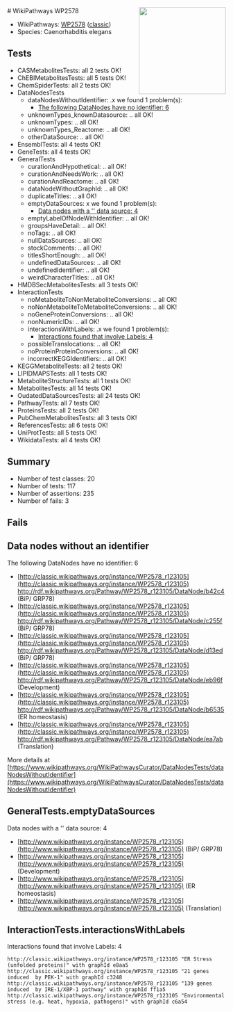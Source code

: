 <img style="float: right; width: 200px" src="https://upload.wikimedia.org/wikipedia/commons/thumb/8/83/Wplogo_with_text_500.png/640px-Wplogo_with_text_500.png" />
# WikiPathways WP2578

* WikiPathways: [WP2578](https://wikipathways.org/pathways/WP2578) ([classic](https://classic.wikipathways.org/instance/WP2578))
* Species: Caenorhabditis elegans
## Tests
* CASMetabolitesTests: all 2 tests OK!
* ChEBIMetabolitesTests: all 5 tests OK!
* ChemSpiderTests: all 2 tests OK!
* DataNodesTests
    * dataNodesWithoutIdentifier: .x we found 1 problem(s):
        * [The following DataNodes have no identifier: 6](#d2d32fa5)
    * unknownTypes_knownDatasource: .. all OK!
    * unknownTypes: .. all OK!
    * unknownTypes_Reactome: .. all OK!
    * otherDataSource: .. all OK!
* EnsemblTests: all 4 tests OK!
* GeneTests: all 4 tests OK!
* GeneralTests
    * curationAndHypothetical: .. all OK!
    * curationAndNeedsWork: .. all OK!
    * curationAndReactome: .. all OK!
    * dataNodeWithoutGraphId: .. all OK!
    * duplicateTitles: .. all OK!
    * emptyDataSources: x we found 1 problem(s):
        * [Data nodes with a '' data source: 4](#3d121fcf)
    * emptyLabelOfNodeWithIdentifier: .. all OK!
    * groupsHaveDetail: .. all OK!
    * noTags: .. all OK!
    * nullDataSources: .. all OK!
    * stockComments: .. all OK!
    * titlesShortEnough: .. all OK!
    * undefinedDataSources: .. all OK!
    * undefinedIdentifier: .. all OK!
    * weirdCharacterTitles: .. all OK!
* HMDBSecMetabolitesTests: all 3 tests OK!
* InteractionTests
    * noMetaboliteToNonMetaboliteConversions: .. all OK!
    * noNonMetaboliteToMetaboliteConversions: .. all OK!
    * noGeneProteinConversions: .. all OK!
    * nonNumericIDs: .. all OK!
    * interactionsWithLabels: .x we found 1 problem(s):
        * [Interactions found that involve Labels: 4](#630d267b)
    * possibleTranslocations: .. all OK!
    * noProteinProteinConversions: .. all OK!
    * incorrectKEGGIdentifiers: .. all OK!
* KEGGMetaboliteTests: all 2 tests OK!
* LIPIDMAPSTests: all 1 tests OK!
* MetaboliteStructureTests: all 1 tests OK!
* MetabolitesTests: all 14 tests OK!
* OudatedDataSourcesTests: all 24 tests OK!
* PathwayTests: all 7 tests OK!
* ProteinsTests: all 2 tests OK!
* PubChemMetabolitesTests: all 3 tests OK!
* ReferencesTests: all 6 tests OK!
* UniProtTests: all 5 tests OK!
* WikidataTests: all 4 tests OK!


## Summary

* Number of test classes: 20
* Number of tests: 117
* Number of assertions: 235
* Number of fails: 3

## Fails

<a name="d2d32fa5" />

## Data nodes without an identifier

The following DataNodes have no identifier: 6

* [http://classic.wikipathways.org/instance/WP2578_r123105](http://classic.wikipathways.org/instance/WP2578_r123105) http://rdf.wikipathways.org/Pathway/WP2578_r123105/DataNode/b42c4 (BiP/ GRP78)
* [http://classic.wikipathways.org/instance/WP2578_r123105](http://classic.wikipathways.org/instance/WP2578_r123105) http://rdf.wikipathways.org/Pathway/WP2578_r123105/DataNode/c255f (BiP/ GRP78)
* [http://classic.wikipathways.org/instance/WP2578_r123105](http://classic.wikipathways.org/instance/WP2578_r123105) http://rdf.wikipathways.org/Pathway/WP2578_r123105/DataNode/d13ed (BiP/ GRP78)
* [http://classic.wikipathways.org/instance/WP2578_r123105](http://classic.wikipathways.org/instance/WP2578_r123105) http://rdf.wikipathways.org/Pathway/WP2578_r123105/DataNode/eb96f (Development)
* [http://classic.wikipathways.org/instance/WP2578_r123105](http://classic.wikipathways.org/instance/WP2578_r123105) http://rdf.wikipathways.org/Pathway/WP2578_r123105/DataNode/b6535 (ER homeostasis)
* [http://classic.wikipathways.org/instance/WP2578_r123105](http://classic.wikipathways.org/instance/WP2578_r123105) http://rdf.wikipathways.org/Pathway/WP2578_r123105/DataNode/ea7ab (Translation)


More details at [https://www.wikipathways.org/WikiPathwaysCurator/DataNodesTests/dataNodesWithoutIdentifier](https://www.wikipathways.org/WikiPathwaysCurator/DataNodesTests/dataNodesWithoutIdentifier)

<a name="3d121fcf" />

## GeneralTests.emptyDataSources

Data nodes with a '' data source: 4

* [http://www.wikipathways.org/instance/WP2578_r123105](http://www.wikipathways.org/instance/WP2578_r123105) (BiP/ GRP78)
* [http://www.wikipathways.org/instance/WP2578_r123105](http://www.wikipathways.org/instance/WP2578_r123105) (Development)
* [http://www.wikipathways.org/instance/WP2578_r123105](http://www.wikipathways.org/instance/WP2578_r123105) (ER homeostasis)
* [http://www.wikipathways.org/instance/WP2578_r123105](http://www.wikipathways.org/instance/WP2578_r123105) (Translation)


<a name="630d267b" />

## InteractionTests.interactionsWithLabels

Interactions found that involve Labels: 4
```
http://classic.wikipathways.org/instance/WP2578_r123105 "ER Stress (unfolded proteins)" with graphId e8aa5
http://classic.wikipathways.org/instance/WP2578_r123105 "21 genes induced  by PEK-1" with graphId c3248
http://classic.wikipathways.org/instance/WP2578_r123105 "139 genes induced  by IRE-1/XBP-1 pathway" with graphId ff1a5
http://classic.wikipathways.org/instance/WP2578_r123105 "Environmental stress (e.g. heat, hypoxia, pathogens)" with graphId c6a54
```

